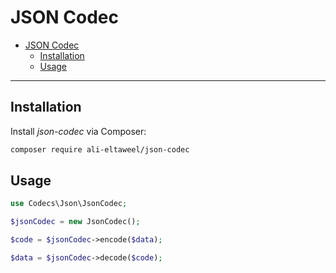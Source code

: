 # JSON Codec

- [JSON Codec](#json-codec)
  - [Installation](#installation)
  - [Usage](#usage)

***

## Installation

Install *json-codec* via Composer:

```bash
composer require ali-eltaweel/json-codec
```

## Usage

```php
use Codecs\Json\JsonCodec;

$jsonCodec = new JsonCodec();

$code = $jsonCodec->encode($data);

$data = $jsonCodec->decode($code);
```
